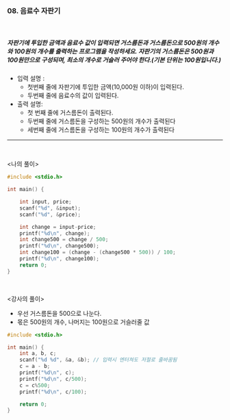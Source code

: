 ### 08. 음료수 자판기

<br>

##### 자판기에 투입한 금액과 음료수 값이 입력되면 거스름돈과 거스름돈으로 500원의 개수와 100원의 개수를 출력하는 프로그램을 작성하세요. 자판기의 거스름돈은 500원과 100원만으로 구성되며, 최소의 개수로 거슬러 주어야 한다.(기본 단위는 100원입니다.)

- 입력 설명 :
  - 첫번째 줄에 자판기에 투입한 금액(10,000원 이하)이 입력된다.
  - 두번째 줄에 음료수의 값이 입력된다.
    <br>
- 출력 설명:
  - 첫 번째 줄에 거스름돈이 출력된다.
  - 두번째 줄에 거스름돈을 구성하는 500원의 개수가 출력된다
  - 세번째 줄에 거스름돈을 구성하는 100원의 개수가 출력된다

---

<br>

<나의 풀이>

```c
#include <stdio.h>

int main() {

	int input, price;
	scanf("%d", &input);
	scanf("%d", &price);

	int change = input-price;
	printf("%d\n", change);
	int change500 = change / 500;
	printf("%d\n", change500);
	int change100 = (change - (change500 * 500)) / 100;
	printf("%d\n", change100);
	return 0;
}
```

<br>

<강사의 풀이>

- 우선 거스름돈을 500으로 나눈다.
- 몫은 500원의 개수, 나머지는 100원으로 거슬러줄 값

```c
#include <stdio.h>

int main() {
    int a, b, c;
    scanf("%d %d", &a, &b); // 입력시 엔터쳐도 저절로 줄바꿈됨
    c = a - b;
    printf("%d\n", c);
    printf("%d\n", c/500);
    c = c%500;
    printf("%d\n", c/100);

    return 0;
}
```
